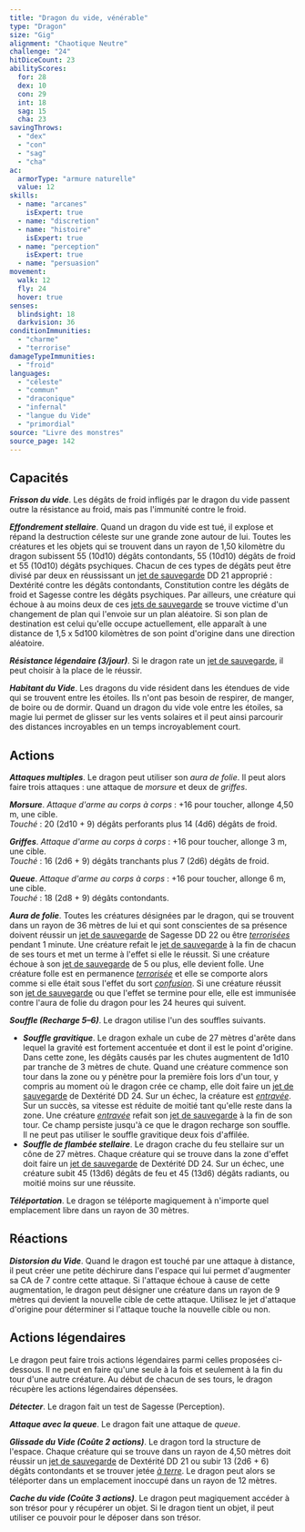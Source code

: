 ```yaml
---
title: "Dragon du vide, vénérable"
type: "Dragon"
size: "Gig"
alignment: "Chaotique Neutre"
challenge: "24"
hitDiceCount: 23
abilityScores:
  for: 28
  dex: 10
  con: 29
  int: 18
  sag: 15
  cha: 23
savingThrows:
  - "dex"
  - "con"
  - "sag"
  - "cha"
ac:
  armorType: "armure naturelle"
  value: 12
skills:
  - name: "arcanes"
    isExpert: true
  - name: "discretion"
  - name: "histoire"
    isExpert: true
  - name: "perception"
    isExpert: true
  - name: "persuasion"
movement:
  walk: 12
  fly: 24
  hover: true
senses:
  blindsight: 18
  darkvision: 36
conditionImmunities:
  - "charme"
  - "terrorise"
damageTypeImmunities:
  - "froid"
languages:
  - "céleste"
  - "commun"
  - "draconique"
  - "infernal"
  - "langue du Vide"
  - "primordial"
source: "Livre des monstres"
source_page: 142
---
```

## Capacités
_**Frisson du vide**_. Les dégâts de froid infligés par le dragon du vide passent outre la résistance au froid, mais pas l'immunité contre le froid.

_**Effondrement stellaire**_. Quand un dragon du vide est tué, il explose et répand la destruction céleste sur une grande zone autour de lui. Toutes les créatures et les objets qui se trouvent dans un rayon de 1,50 kilomètre du dragon subissent 55 (10d10) dégâts contondants, 55 (10d10) dégâts de froid et 55 (10d10) dégâts psychiques. Chacun de ces types de dégâts peut être divisé par deux en réussissant un [jet de sauvegarde](/utiliser-les-caracteristiques/#jets-de-sauvegarde) DD 21 approprié : Dextérité contre les dégâts contondants, Constitution contre les dégâts de froid et Sagesse contre les dégâts psychiques. Par ailleurs, une créature qui échoue à au moins deux de ces [jets de sauvegarde](/utiliser-les-caracteristiques/#jets-de-sauvegarde) se trouve victime d'un changement de plan qui l'envoie sur un plan aléatoire. Si son plan de destination est celui qu'elle occupe actuellement, elle apparaît à une distance de 1,5 x 5d100 kilomètres de son point d'origine dans une direction aléatoire.

_**Résistance légendaire (3/jour)**_. Si le dragon rate un [jet de sauvegarde](/utiliser-les-caracteristiques/#jets-de-sauvegarde), il peut choisir à la place de le réussir.

_**Habitant du Vide**_. Les dragons du vide résident dans les étendues de vide qui se trouvent entre les étoiles. Ils n'ont pas besoin de respirer, de manger, de boire ou de dormir. Quand un dragon du vide vole entre les étoiles, sa magie lui permet de glisser sur les vents solaires et il peut ainsi parcourir des distances incroyables en un temps incroyablement court.

## Actions
_**Attaques multiples**_. Le dragon peut utiliser son _aura de folie_. Il peut alors faire trois attaques : une attaque de _morsure_ et deux de _griffes_.

_**Morsure**_. _Attaque d'arme au corps à corps_ : +16 pour toucher, allonge 4,50 m, une cible.  
_Touché_ : 20 (2d10 + 9) dégâts perforants plus 14 (4d6) dégâts de froid.

_**Griffes**_. _Attaque d'arme au corps à corps_ : +16 pour toucher, allonge 3 m, une cible.  
_Touché_ : 16 (2d6 + 9) dégâts tranchants plus 7 (2d6) dégâts de froid.

_**Queue**_. _Attaque d'arme au corps à corps_ : +16 pour toucher, allonge 6 m, une cible.  
_Touché_ : 18 (2d8 + 9) dégâts contondants.

_**Aura de folie**_. Toutes les créatures désignées par le dragon, qui se trouvent dans un rayon de 36 mètres de lui et qui sont conscientes de sa présence doivent réussir un [jet de sauvegarde](/utiliser-les-caracteristiques/#jets-de-sauvegarde) de Sagesse DD 22 ou être [_terrorisées_](/gerer-la-sante-du-personnage/#terrorise) pendant 1 minute. Une créature refait le [jet de sauvegarde](/utiliser-les-caracteristiques/#jets-de-sauvegarde) à la fin de chacun de ses tours et met un terme à l'effet si elle le réussit. Si une créature échoue à son [jet de sauvegarde](/utiliser-les-caracteristiques/#jets-de-sauvegarde) de 5 ou plus, elle devient folle. Une créature folle est en permanence [_terrorisée_](/gerer-la-sante-du-personnage/#terrorise) et elle se comporte alors comme si elle était sous l'effet du sort [_confusion_](/grimoire/confusion/). Si une créature réussit son [jet de sauvegarde](/utiliser-les-caracteristiques/#jets-de-sauvegarde) ou que l'effet se termine pour elle, elle est immunisée contre l'aura de folie du dragon pour les 24 heures qui suivent.

_**Souffle (Recharge 5–6)**_. Le dragon utilise l'un des souffles suivants.
* _**Souffle gravitique**_. Le dragon exhale un cube de 27 mètres d'arête dans lequel la gravité est fortement accentuée et dont il est le point d'origine. Dans cette zone, les dégâts causés par les chutes augmentent de 1d10 par tranche de 3 mètres de chute. Quand une créature commence son tour dans la zone ou y pénètre pour la première fois lors d'un tour, y compris au moment où le dragon crée ce champ, elle doit faire un [jet de sauvegarde](/utiliser-les-caracteristiques/#jets-de-sauvegarde) de Dextérité DD 24. Sur un échec, la créature est [_entravée_](/gerer-la-sante-du-personnage/#entrave). Sur un succès, sa vitesse est réduite de moitié tant qu'elle reste dans la zone. Une créature [_entravée_](/gerer-la-sante-du-personnage/#entrave) refait son [jet de sauvegarde](/utiliser-les-caracteristiques/#jets-de-sauvegarde) à la fin de son tour. Ce champ persiste jusqu'à ce que le dragon recharge son souffle. Il ne peut pas utiliser le souffle gravitique deux fois d'affilée.
* _**Souffle de flambée stellaire**_. Le dragon crache du feu stellaire sur un cône de 27 mètres. Chaque créature qui se trouve dans la zone d'effet doit faire un [jet de sauvegarde](/utiliser-les-caracteristiques/#jets-de-sauvegarde) de Dextérité DD 24. Sur un échec, une créature subit 45 (13d6) dégâts de feu et 45 (13d6) dégâts radiants, ou moitié moins sur une réussite.

_**Téléportation**_. Le dragon se téléporte magiquement à n'importe quel emplacement libre dans un rayon de 30 mètres.

## Réactions
_**Distorsion du Vide**_. Quand le dragon est touché par une attaque à distance, il peut créer une petite déchirure dans l'espace qui lui permet d'augmenter sa CA de 7 contre cette attaque. Si l'attaque échoue à cause de cette augmentation, le dragon peut désigner une créature dans un rayon de 9 mètres qui devient la nouvelle cible de cette attaque. Utilisez le jet d'attaque d'origine pour déterminer si l'attaque touche la nouvelle cible ou non.

## Actions légendaires
Le dragon peut faire trois actions légendaires parmi celles proposées ci-dessous. Il ne peut en faire qu'une seule à la fois et seulement à la fin du tour d'une autre créature. Au début de chacun de ses tours, le dragon récupère les actions légendaires dépensées.

_**Détecter**_. Le dragon fait un test de Sagesse (Perception).

_**Attaque avec la queue**_. Le dragon fait une attaque de _queue_.

_**Glissade du Vide (Coûte 2 actions)**_. Le dragon tord la structure de l'espace. Chaque créature qui se trouve dans un rayon de 4,50 mètres doit réussir un [jet de sauvegarde](/utiliser-les-caracteristiques/#jets-de-sauvegarde) de Dextérité DD 21 ou subir 13 (2d6 + 6) dégâts contondants et se trouver jetée [_à terre_](/gerer-la-sante-du-personnage/#a-terre). Le dragon peut alors se téléporter dans un emplacement inoccupé dans un rayon de 12 mètres.

_**Cache du vide (Coûte 3 actions)**_. Le dragon peut magiquement accéder à son trésor pour y récupérer un objet. Si le dragon tient un objet, il peut utiliser ce pouvoir pour le déposer dans son trésor.
